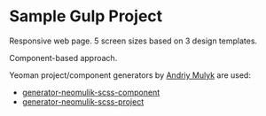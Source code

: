 # Sample Gulp Project 

Responsive web page. 5 screen sizes based on 3 design templates.

Component-based approach. 

Yeoman project/component generators by [Andriy Mulyk](https://github.com/neomulik) are used:

- [generator-neomulik-scss-component](https://www.npmjs.com/package/generator-neomulik-scss-component)
- [generator-neomulik-scss-project](https://www.npmjs.com/package/generator-neomulik-scss-project)
